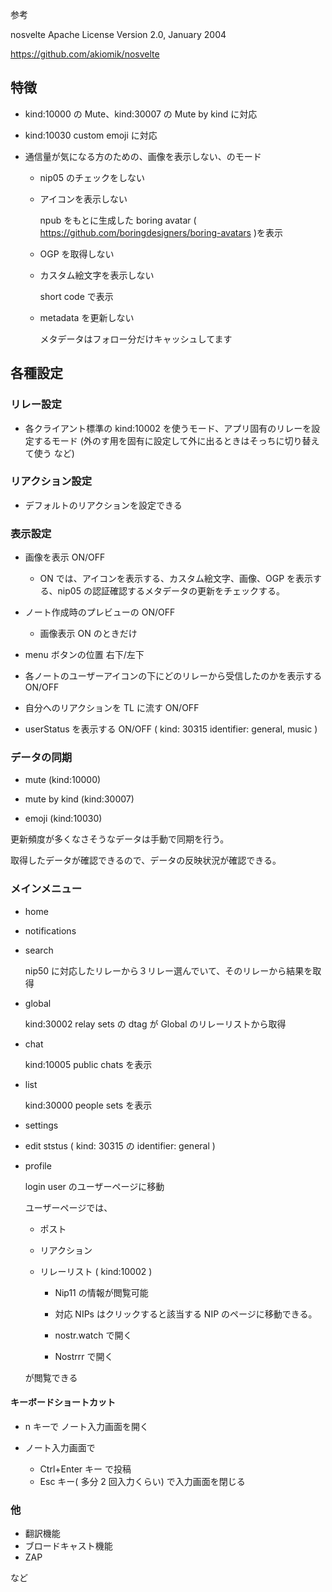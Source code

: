 参考

nosvelte
Apache License
Version 2.0, January 2004

https://github.com/akiomik/nosvelte

## 特徴

- kind:10000 の Mute、kind:30007 の Mute by kind に対応
- kind:10030 custom emoji に対応
- 通信量が気になる方のための、画像を表示しない、のモード

  - nip05 のチェックをしない
  - アイコンを表示しない

    npub をもとに生成した boring avatar ( https://github.com/boringdesigners/boring-avatars )を表示

  - OGP を取得しない
  - カスタム絵文字を表示しない

    short code で表示

  - metadata を更新しない

    メタデータはフォロー分だけキャッシュしてます

## 各種設定

### リレー設定

- 各クライアント標準の kind:10002 を使うモード、アプリ固有のリレーを設定するモード (外のす用を固有に設定して外に出るときはそっちに切り替えて使う など)

### リアクション設定

- デフォルトのリアクションを設定できる

### 表示設定

- 画像を表示 ON/OFF

  - ON では、アイコンを表示する、カスタム絵文字、画像、OGP を表示する、nip05 の認証確認するメタデータの更新をチェックする。

- ノート作成時のプレビューの ON/OFF

  - 画像表示 ON のときだけ

- menu ボタンの位置 右下/左下

- 各ノートのユーザーアイコンの下にどのリレーから受信したのかを表示する ON/OFF

- 自分へのリアクションを TL に流す ON/OFF

- userStatus を表示する ON/OFF ( kind: 30315 identifier: general, music )

### データの同期

- mute (kind:10000)

- mute by kind (kind:30007)

- emoji (kind:10030)

更新頻度が多くなさそうなデータは手動で同期を行う。

取得したデータが確認できるので、データの反映状況が確認できる。

### メインメニュー

- home
- notifications
- search

  nip50 に対応したリレーから３リレー選んでいて、そのリレーから結果を取得

- global

  kind:30002 relay sets の dtag が Global のリレーリストから取得

- chat

  kind:10005 public chats を表示

- list

  kind:30000 people sets を表示

- settings

- edit ststus ( kind: 30315 の identifier: general )

- profile

  login user のユーザーページに移動

  ユーザーページでは、

  - ポスト
  - リアクション
  - リレーリスト ( kind:10002 )

    - Nip11 の情報が閲覧可能

    - 対応 NIPs はクリックすると該当する NIP のページに移動できる。

    - nostr.watch で開く
    - Nostrrr で開く

  が閲覧できる

#### キーボードショートカット

- n キーで ノート入力画面を開く

- ノート入力画面で
  - Ctrl+Enter キー で投稿
  - Esc キー( 多分 2 回入力くらい) で入力画面を閉じる

### 他

- 翻訳機能
- ブロードキャスト機能
- ZAP

など
